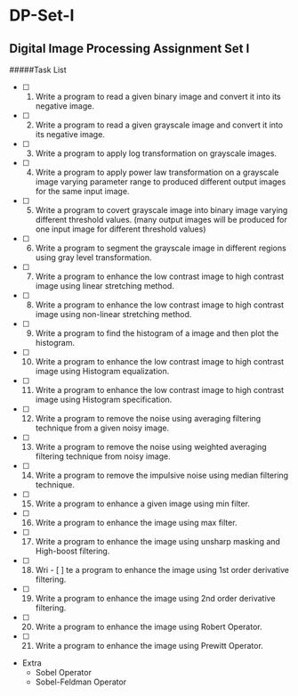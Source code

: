 # DP-Set-I
Digital Image Processing Assignment Set I
--------------

#####Task List

 - [ ] 1. Write a program to read a given binary image and convert it into its negative image. 
 - [ ] 2. Write a program to read a given grayscale image and convert it into its negative image. 
 - [ ] 3. Write a program to apply log transformation on grayscale images. 
 - [ ] 4. Write a program to apply power law transformation on a grayscale image varying parameter range to produced different output images for the same input image. 
 - [ ] 5. Write a program to covert grayscale image into binary image varying different threshold values. (many output images will be produced for one input image for different threshold values) 
 - [ ] 6. Write a program to segment the grayscale image in different regions using gray level transformation. 
 - [ ] 7. Write a program to enhance the low contrast image to high contrast image using linear stretching method. 
 - [ ] 8. Write a program to enhance the low contrast image to high contrast image using non-linear stretching method. 
 - [ ] 9. Write a program to find the histogram of a image and then plot the histogram. 
 - [ ] 10. Write a program to enhance the low contrast image to high contrast image using Histogram equalization.  
 - [ ] 11. Write a program to enhance the low contrast image to high contrast image using Histogram specification.   
 - [ ] 12. Write a program to remove the noise using averaging filtering technique from a given noisy image.  
 - [ ] 13. Write a program to remove the noise using weighted averaging filtering technique from noisy image.  
 - [ ] 14. Write a program to remove the impulsive noise using median filtering technique.  
 - [ ] 15. Write a program to enhance a given image using min filter.  
 - [ ] 16. Write a program to enhance the image using max filter.  
 - [ ] 17. Write a program to enhance the image using unsharp masking and High-boost filtering.  
 - [ ] 18. Wri - [ ] te a program to enhance the image using 1st order derivative filtering.  
 - [ ] 19. Write a program to enhance the image using 2nd order derivative filtering.  
 - [ ] 20. Write a program to enhance the image using Robert Operator.  
 - [ ] 21. Write a program to enhance the image using Prewitt Operator. 
 - Extra
   - Sobel Operator
   - Sobel-Feldman Operator

